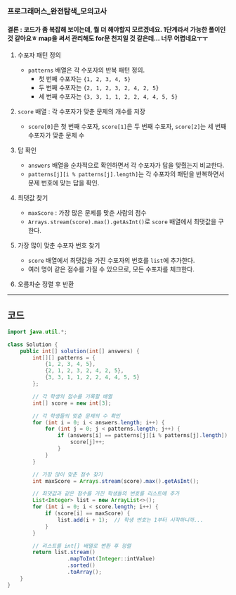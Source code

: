 ### 프로그래머스_완전탐색_모의고사

#### 결론 : 코드가 좀 복잡해 보이는데, 뭘 더 해야할지 모르겠네요. 1단계라서 가능한 풀이인 것 같아요ㅎ map을 써서 관리해도 for문 천지일 것 같은데... 너무 어렵네요ㅜㅜ
1. 수포자 패턴 정의
    - ```patterns``` 배열은 각 수포자의 반복 패턴 정의.
      - 첫 번째 수포자는 ```{1, 2, 3, 4, 5}```
      - 두 번째 수포자는 ```{2, 1, 2, 3, 2, 4, 2, 5}```
      - 세 번째 수포자는 ```{3, 3, 1, 1, 2, 2, 4, 4, 5, 5}```

2. ```score``` 배열 : 각 수포자가 맞춘 문제의 개수를 저장
   - ```score[0]```은 첫 번째 수포자, ```score[1]```은 두 번째 수포자, ```score[2]```는 세 번째 수포자가 맞춘 문제 수

3. 답 확인
   - ```answers``` 배열을 순차적으로 확인하면서 각 수포자가 답을 맞췄는지 비교한다.
   - ```patterns[j][i % patterns[j].length]```는 각 수포자의 패턴을 반복하면서 문제 번호에 맞는 답을 확인.

4. 최댓값 찾기
   - ```maxScore``` : 가장 많은 문제를 맞춘 사람의 점수
   - ```Arrays.stream(score).max().getAsInt()```로 ```score``` 배열에서 최댓값을 구한다.

5. 가장 많이 맞춘 수포자 번호 찾기
   - ```score``` 배열에서 최댓값을 가진 수포자의 번호를 ```list```에 추가한다.
   - 여러 명이 같은 점수를 가질 수 있으므로, 모든 수포자를 체크한다.

6. 오름차순 정렬 후 반환

---
## 코드

``` java
import java.util.*;

class Solution {
    public int[] solution(int[] answers) {
        int[][] patterns = {
            {1, 2, 3, 4, 5},
            {2, 1, 2, 3, 2, 4, 2, 5},
            {3, 3, 1, 1, 2, 2, 4, 4, 5, 5}
        };

        // 각 학생의 점수를 기록할 배열
        int[] score = new int[3];

        // 각 학생들의 맞춘 문제의 수 확인
        for (int i = 0; i < answers.length; i++) {
            for (int j = 0; j < patterns.length; j++) {
                if (answers[i] == patterns[j][i % patterns[j].length]) {
                    score[j]++;
                }
            }
        }

        // 가장 많이 맞춘 점수 찾기
        int maxScore = Arrays.stream(score).max().getAsInt();

        // 최댓값과 같은 점수를 가진 학생들의 번호를 리스트에 추가
        List<Integer> list = new ArrayList<>();
        for (int i = 0; i < score.length; i++) {
            if (score[i] == maxScore) {
                list.add(i + 1);  // 학생 번호는 1부터 시작하니까...
            }
        }

        // 리스트를 int[] 배열로 변환 후 정렬
        return list.stream()
                   .mapToInt(Integer::intValue)
                   .sorted()
                   .toArray();
    }
}

```